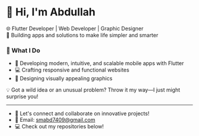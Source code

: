 # 👋 Hi, I'm Abdullah  
🌐 Flutter Developer | Web Developer | Graphic Designer  
🚀 Building apps and solutions to make life simpler and smarter  

### 🌟 What I Do  
- 📱 Developing modern, intuitive, and scalable mobile apps with Flutter
- 💻 Crafting responsive and functional websites
- 🎨 Designing visually appealing graphics

💡 Got a wild idea or an unusual problem? Throw it my way—I just might surprise you!  

---
- 💼 Let's connect and collaborate on innovative projects!
- 📧 Email: smabd7409@gmail.com
- 💻 Check out my repositories below!
